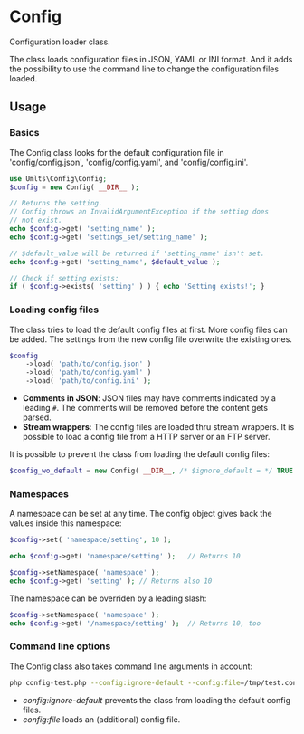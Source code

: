 # Config

Configuration loader class.

The class loads configuration files in JSON, YAML or INI format. And it 
adds the possibility to use the command line to change the configuration
files loaded.

## Usage

### Basics

The Config class looks for the default configuration file in 
'config/config.json', 'config/config.yaml', and 'config/config.ini'.

```php
use Umlts\Config\Config;
$config = new Config( __DIR__ );

// Returns the setting.
// Config throws an InvalidArgumentException if the setting does
// not exist.
echo $config->get( 'setting_name' );
echo $config->get( 'settings_set/setting_name' );

// $default_value will be returned if 'setting_name' isn't set.
echo $config->get( 'setting_name', $default_value );

// Check if setting exists:
if ( $config->exists( 'setting' ) ) { echo 'Setting exists!'; }
```

### Loading config files

The class tries to load the default config files at first. More config
files can be added. The settings from the new config file overwrite
the existing ones.

```php
$config
    ->load( 'path/to/config.json' )
    ->load( 'path/to/config.yaml' )
    ->load( 'path/to/config.ini' );
```

- **Comments in JSON**: JSON files may have comments indicated by a leading 
```#```. The comments will be removed before the content gets parsed.
- **Stream wrappers**: The config files are loaded thru stream wrappers.
It is possible to load a config file from a HTTP server or an FTP server.

It is possible to prevent the class from loading the default config
files:

```php
$config_wo_default = new Config( __DIR__, /* $ignore_default = */ TRUE );
```

### Namespaces

A namespace can be set at any time. The config object gives back the
values inside this namespace:

```php
$config->set( 'namespace/setting', 10 );

echo $config->get( 'namespace/setting' );   // Returns 10

$config->setNamespace( 'namespace' );
echo $config->get( 'setting' ); // Returns also 10
```
The namespace can be overriden by a leading slash:

```php
$config->setNamespace( 'namespace' );
echo $config->get( '/namespace/setting' );  // Returns 10, too
```

### Command line options

The Config class also takes command line arguments in account:

```sh
php config-test.php --config:ignore-default --config:file=/tmp/test.config.json
```

- *config:ignore-default* prevents the class from loading the default
  config files.
- *config:file* loads an (additional) config file.
